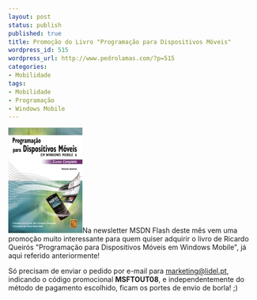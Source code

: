 ```yaml
---
layout: post
status: publish
published: true
title: Promoção do Livro "Programação para Dispositivos Móveis"
wordpress_id: 515
wordpress_url: http://www.pedrolamas.com/?p=515
categories:
- Mobilidade
tags:
- Mobilidade
- Programação
- Windows Mobile
---
```

[![Programação para Dispositivos Móveis, por Ricardo Queirós](wp-content/uploads/2008/11/programacao-para-dispositivos-moveis.jpg "Programação para Dispositivos Móveis, por Ricardo Queirós")](http://www.fca.pt/cgi-bin/fca_main.cgi/?op=2&isbn=978-972-722-557-6)Na newsletter MSDN Flash deste mês vem uma promoção muito interessante para quem quiser adquirir o livro de Ricardo Queirós "Programação para Dispositivos Móveis em Windows Mobile", já aqui referido anteriormente!

Só precisam de enviar o pedido por e-mail para [marketing@lidel.pt](mail:marketing@lidel.pt), indicando o código promocional **MSFTOUT08**, e independentemente do método de pagamento escolhido, ficam os portes de envio de borla! ;)
